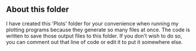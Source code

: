 ## About this folder
I have created this 'Plots' folder for your convenience when running my plotting programs because they generate so many files at once. The code is written to save those output files to this folder. If you don't wish to do so, you can comment out that line of code or edit it to put it somewhere else. 
